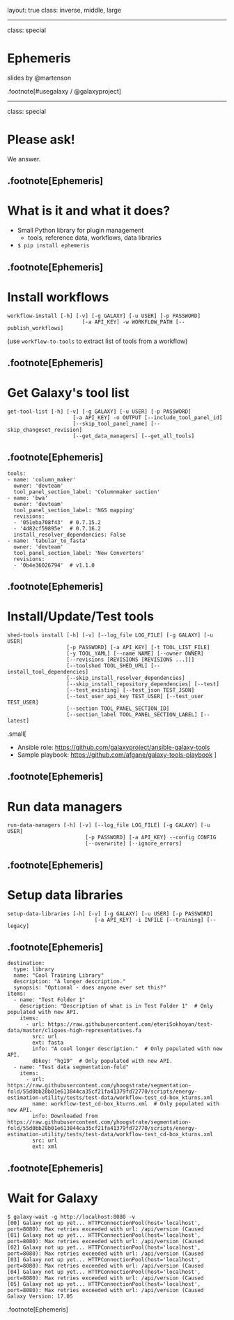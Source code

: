layout: true
class: inverse, middle, large

---
class: special
# Ephemeris

slides by @martenson

.footnote[\#usegalaxy / @galaxyproject]

---
class: special
# Please ask!

We answer.

.footnote[Ephemeris]
---
# What is it and what it does?

* Small Python library for plugin management
    * tools, reference data, workflows, data libraries
* `$ pip install ephemeris`

.footnote[Ephemeris]
---
# Install workflows

```
workflow-install [-h] [-v] [-g GALAXY] [-u USER] [-p PASSWORD]
                        [-a API_KEY] -w WORKFLOW_PATH [--publish_workflows]
```

(use `workflow-to-tools` to extract list of tools from a workflow)

.footnote[Ephemeris]
---
# Get Galaxy's tool list

```
get-tool-list [-h] [-v] [-g GALAXY] [-u USER] [-p PASSWORD]
                     [-a API_KEY] -o OUTPUT [--include_tool_panel_id]
                     [--skip_tool_panel_name] [--skip_changeset_revision]
                     [--get_data_managers] [--get_all_tools]
```

.footnote[Ephemeris]
---
```
tools:
- name: 'column_maker'
  owner: 'devteam'
  tool_panel_section_label: 'Columnmaker section'
- name: 'bwa'
  owner: 'devteam'
  tool_panel_section_label: 'NGS mapping'
  revisions:
  - '051eba708f43'  # 0.7.15.2
  - '4d82cf59895e'  # 0.7.16.2
  install_resolver_dependencies: False
- name: 'tabular_to_fasta'
  owner: 'devteam'
  tool_panel_section_label: 'New Converters'
  revisions:
  - '0b4e36026794'  # v1.1.0
```

.footnote[Ephemeris]
---
# Install/Update/Test tools

```
shed-tools install [-h] [-v] [--log_file LOG_FILE] [-g GALAXY] [-u USER]
                   [-p PASSWORD] [-a API_KEY] [-t TOOL_LIST_FILE]
                   [-y TOOL_YAML] [--name NAME] [--owner OWNER]
                   [--revisions [REVISIONS [REVISIONS ...]]]
                   [--toolshed TOOL_SHED_URL] [--install_tool_dependencies]
                   [--skip_install_resolver_dependencies]
                   [--skip_install_repository_dependencies] [--test]
                   [--test_existing] [--test_json TEST_JSON]
                   [--test_user_api_key TEST_USER] [--test_user TEST_USER]
                   [--section TOOL_PANEL_SECTION_ID]
                   [--section_label TOOL_PANEL_SECTION_LABEL] [--latest]
```
.small[
* Ansible role: https://github.com/galaxyproject/ansible-galaxy-tools
* Sample playbook: https://github.com/afgane/galaxy-tools-playbook
]

.footnote[Ephemeris]
---
# Run data managers

```
run-data-managers [-h] [-v] [--log_file LOG_FILE] [-g GALAXY] [-u USER]
                         [-p PASSWORD] [-a API_KEY] --config CONFIG
                         [--overwrite] [--ignore_errors]
```

.footnote[Ephemeris]
---
# Setup data libraries

```
setup-data-libraries [-h] [-v] [-g GALAXY] [-u USER] [-p PASSWORD]
                            [-a API_KEY] -i INFILE [--training] [--legacy]
```

.footnote[Ephemeris]
---
```
destination:
  type: library
  name: "Cool Training Library"
  description: "A longer description."
  synopsis: "Optional - does anyone ever set this?"
items:
  - name: "Test Folder 1"
    description: "Description of what is in Test Folder 1"  # Only populated with new API.
    items:
      - url: https://raw.githubusercontent.com/eteriSokhoyan/test-data/master/cliques-high-representatives.fa
        src: url
        ext: fasta
        info: "A cool longer description."  # Only populated with new API.
        dbkey: "hg19"  # Only populated with new API.
  - name: "Test data segmentation-fold"
    items:
      - url: https://raw.githubusercontent.com/yhoogstrate/segmentation-fold/55d0bb28b01e613844ca35cf21fa41379fd72770/scripts/energy-estimation-utility/tests/test-data/workflow-test_cd-box_kturns.xml
        name: workflow-test_cd-box_kturns.xml  # Only populated with new API.
        info: Downloaded from https://raw.githubusercontent.com/yhoogstrate/segmentation-fold/55d0bb28b01e613844ca35cf21fa41379fd72770/scripts/energy-estimation-utility/tests/test-data/workflow-test_cd-box_kturns.xml
        src: url
        ext: xml
```

.footnote[Ephemeris]
---
# Wait for Galaxy

```
$ galaxy-wait -g http://localhost:8080 -v
[00] Galaxy not up yet... HTTPConnectionPool(host='localhost', port=8080): Max retries exceeded with url: /api/version (Caused
[01] Galaxy not up yet... HTTPConnectionPool(host='localhost', port=8080): Max retries exceeded with url: /api/version (Caused
[02] Galaxy not up yet... HTTPConnectionPool(host='localhost', port=8080): Max retries exceeded with url: /api/version (Caused
[03] Galaxy not up yet... HTTPConnectionPool(host='localhost', port=8080): Max retries exceeded with url: /api/version (Caused
[04] Galaxy not up yet... HTTPConnectionPool(host='localhost', port=8080): Max retries exceeded with url: /api/version (Caused
[05] Galaxy not up yet... HTTPConnectionPool(host='localhost', port=8080): Max retries exceeded with url: /api/version (Caused
Galaxy Version: 17.05
```
.footnote[Ephemeris]
